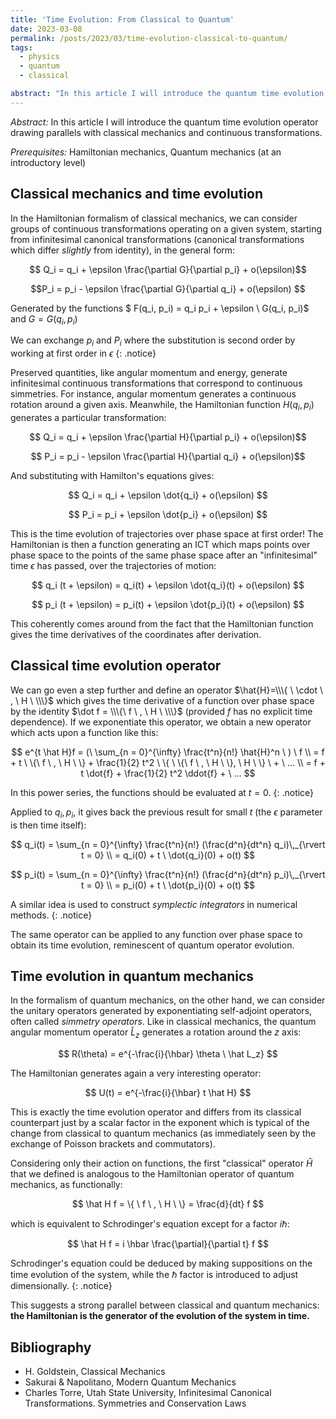 ```yaml
---
title: 'Time Evolution: From Classical to Quantum'
date: 2023-03-08
permalink: /posts/2023/03/time-evolution-classical-to-quantum/
tags:
  - physics
  - quantum
  - classical

abstract: "In this article I will introduce the quantum time evolution operator drawing parallels with classical mechanics and continuous transformations"
---
```


_Abstract:_ In this article I will introduce the quantum time evolution operator drawing parallels with classical mechanics and continuous transformations.

_Prerequisites:_ Hamiltonian mechanics, Quantum mechanics (at an introductory level)

Classical mechanics and time evolution
------

In the Hamiltonian formalism of classical mechanics, we can consider groups of continuous transformations operating on a given system, starting from infinitesimal canonical transformations (canonical transformations which differ _slightly_ from identity), in the general form:

$$ Q_i = q_i + \epsilon \frac{\partial G}{\partial p_i} + o(\epsilon)$$

$$P_i = p_i - \epsilon \frac{\partial G}{\partial q_i} + o(\epsilon) $$

Generated by the functions $ F(q_i, p_i) = q_i p_i + \epsilon \ G(q_i, p_i)$  and $G = G(q_i, p_i)$

We can exchange $p_i$ and $P_i$ where the substitution is second order by working at first order in $\epsilon$
{: .notice}

Preserved quantities, like angular momentum and energy, generate infinitesimal continuous transformations that correspond to continuous simmetries. For instance, angular momentum generates a continuous rotation around a given axis. Meanwhile, the Hamiltonian function $H(q_i, p_i)$ generates a particular transformation:

$$ Q_i = q_i + \epsilon \frac{\partial H}{\partial p_i} + o(\epsilon)$$

$$ P_i = p_i - \epsilon \frac{\partial H}{\partial q_i} + o(\epsilon)$$

And substituting with Hamilton's equations gives:

$$ Q_i = q_i + \epsilon \dot{q_i} + o(\epsilon) $$

$$ P_i = p_i + \epsilon \dot{p_i} + o(\epsilon) $$

This is the time evolution of trajectories over phase space at first order!
The Hamiltonian is then a function generating an ICT which maps points over phase space to the points of the same phase space after an "infinitesimal" time $\epsilon$ has passed, over the trajectories of motion:

$$ q_i (t + \epsilon) = q_i(t) + \epsilon \dot{q_i}(t) + o(\epsilon) $$

$$ p_i (t + \epsilon) = p_i(t) + \epsilon \dot{p_i}(t) + o(\epsilon) $$

This coherently comes around from the fact that the Hamiltonian function gives the time derivatives of the coordinates after derivation.

Classical time evolution operator
------
We can go even a step further and define an operator $\hat{H}=\\\{ \ \cdot \ , \ H \ \\\}$ which gives the time derivative of a function over phase space by the identity $\dot f = \\\{\ f \ , \ H \ \\\}$ (provided $f$ has no explicit time dependence). If we exponentiate this operator, we obtain a new operator which acts upon a function like this:

$$
e^{t \hat H}f = (\ \sum_{n = 0}^{\infty} \frac{t^n}{n!} \hat{H}^n \ ) \ f  \\
= f + t \ \{\ f \ , \ H \ \} + \frac{1}{2} t^2 \ \{ \ \{\ f \ , \ H \ \}, \ H \ \} \ + \ ... \\
= f + t \dot{f} + \frac{1}{2} t^2 \ddot{f} + \ ...
$$

In this power series, the functions should be evaluated at $t = 0$.
{: .notice}

Applied to $q_i, p_i$, it gives back the previous result for small $t$ (the $\epsilon$ parameter is then time itself):

$$ q_i(t) = \sum_{n = 0}^{\infty} \frac{t^n}{n!} (\frac{d^n}{dt^n} q_i)\,_{\rvert t = 0} \\ = q_i(0) + t \ \dot{q_i}(0) + o(t) $$

$$ p_i(t) = \sum_{n = 0}^{\infty} \frac{t^n}{n!} (\frac{d^n}{dt^n} p_i)\,_{\rvert t = 0} \\ = p_i(0) + t \ \dot{p_i}(0) + o(t) $$

A similar idea is used to construct _symplectic integrators_ in numerical methods.
{: .notice}

The same operator can be applied to any function over phase space to obtain its time evolution, reminescent of quantum operator evolution.

Time evolution in quantum mechanics
------
In the formalism of quantum mechanics, on the other hand, we can consider the unitary operators generated by exponentiating self-adjoint operators, often called _simmetry operators_. Like in classical mechanics, the quantum angular momentum operator $\hat L_z$ generates a rotation around the $z$ axis:

$$
R(\theta) = e^{-\frac{i}{\hbar} \theta \ \hat L_z}
$$

The Hamiltonian generates again a very interesting operator:

$$
U(t) = e^{-\frac{i}{\hbar} t \hat H}
$$

This is exactly the time evolution operator and differs from its classical counterpart just by a scalar factor in the exponent which is typical of the change from classical to quantum mechanics (as immediately seen by the exchange of Poisson brackets and commutators).

Considering only their action on functions, the first "classical" operator $\hat H$ that we defined is analogous to the Hamiltonian operator of quantum mechanics, as functionally:

$$
\hat H f = \{ \ f \ , \ H \ \} = \frac{d}{dt} f
$$

which is equivalent to Schrodinger's equation except for a factor $i \hbar$:

$$
\hat H f = i \hbar \frac{\partial}{\partial t} f
$$

Schrodinger's equation could be deduced by making suppositions on the time evolution of the system, while the $\hbar$ factor is introduced to adjust dimensionally.
{: .notice}


This suggests a strong parallel between classical and quantum mechanics: **the Hamiltonian is the generator of the evolution of the system in time.**


Bibliography
------
- H. Goldstein, Classical Mechanics
- Sakurai & Napolitano, Modern Quantum Mechanics
- Charles Torre, Utah State University, Infinitesimal Canonical Transformations. Symmetries and Conservation Laws

